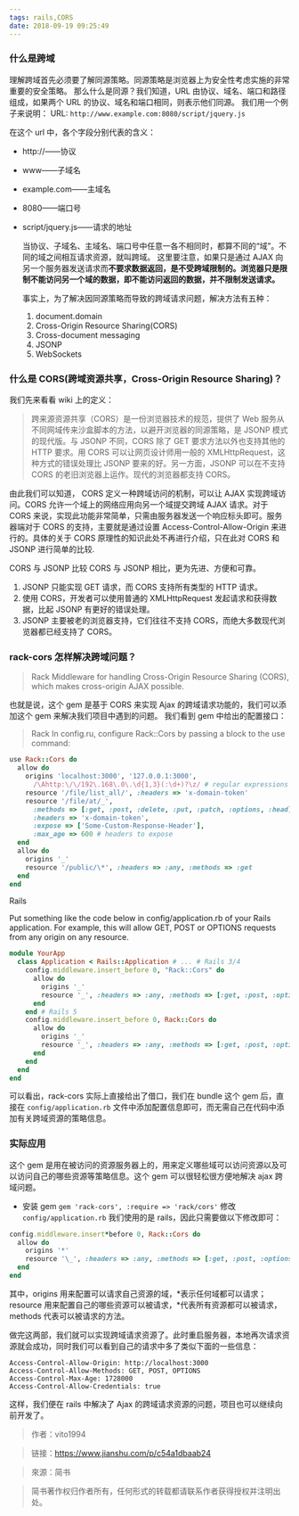```yaml
---
tags: rails,CORS
date: 2018-09-19 09:25:49
---
```


### 什么是跨域

理解跨域首先必须要了解同源策略。同源策略是浏览器上为安全性考虑实施的非常重要的安全策略。
那么什么是同源？我们知道，URL 由协议、域名、端口和路径组成，如果两个 URL 的协议、域名和端口相同，则表示他们同源。
我们用一个例子来说明：
URL: `http://www.example.com:8080/script/jquery.js`

在这个 url 中，各个字段分别代表的含义：

- http://——协议
- www——子域名
- example.com——主域名
- 8080——端口号
- script/jquery.js——请求的地址

  当协议、子域名、主域名、端口号中任意一各不相同时，都算不同的“域”。不同的域之间相互请求资源，就叫跨域。
  这里要注意，如果只是通过 AJAX 向另一个服务器发送请求而**不要求数据返回，是不受跨域限制的。浏览器只是限制不能访问另一个域的数据，即不能访问返回的数据，并不限制发送请求。**

  事实上，为了解决因同源策略而导致的跨域请求问题，解决方法有五种：

  1.  document.domain
  2.  Cross-Origin Resource Sharing(CORS)
  3.  Cross-document messaging
  4.  JSONP
  5.  WebSockets

### 什么是 CORS(跨域资源共享，Cross-Origin Resource Sharing)？

我们先来看看 wiki 上的定义：

> 跨来源资源共享（CORS）是一份浏览器技术的规范，提供了 Web 服务从不同网域传来沙盒脚本的方法，以避开浏览器的同源策略，是 JSONP 模式的现代版。与 JSONP 不同，CORS 除了 GET 要求方法以外也支持其他的 HTTP 要求。用 CORS 可以让网页设计师用一般的 XMLHttpRequest，这种方式的错误处理比 JSONP 要来的好。另一方面，JSONP 可以在不支持 CORS 的老旧浏览器上运作。现代的浏览器都支持 CORS。

由此我们可以知道， CORS 定义一种跨域访问的机制，可以让 AJAX 实现跨域访问。CORS 允许一个域上的网络应用向另一个域提交跨域 AJAX 请求。对于 CORS 来说，实现此功能非常简单，只需由服务器发送一个响应标头即可。服务器端对于 CORS 的支持，主要就是通过设置 Access-Control-Allow-Origin 来进行的。具体的关于 CORS 原理性的知识此处不再进行介绍，只在此对 CORS 和 JSONP 进行简单的比较.

CORS 与 JSONP 比较
CORS 与 JSONP 相比，更为先进、方便和可靠。

1.  JSONP 只能实现 GET 请求，而 CORS 支持所有类型的 HTTP 请求。
2.  使用 CORS，开发者可以使用普通的 XMLHttpRequest 发起请求和获得数据，比起 JSONP 有更好的错误处理。
3.  JSONP 主要被老的浏览器支持，它们往往不支持 CORS，而绝大多数现代浏览器都已经支持了 CORS。

### rack-cors 怎样解决跨域问题？

> Rack Middleware for handling Cross-Origin Resource Sharing (CORS), which makes cross-origin AJAX possible.

也就是说，这个 gem 是基于 CORS 来实现 Ajax 的跨域请求功能的，我们可以添加这个 gem 来解决我们项目中遇到的问题。
我们看到 gem 中给出的配置接口：

> Rack
> In config.ru, configure Rack::Cors by passing a block to the use command:

```ruby
use Rack::Cors do
  allow do
    origins 'localhost:3000', '127.0.0.1:3000',
      /\Ahttp:\/\/192\.168\.0\.\d{1,3}(:\d+)?\z/ # regular expressions can be used here
    resource '/file/list_all/', :headers => 'x-domain-token'
    resource '/file/at/_',
      :methods => [:get, :post, :delete, :put, :patch, :options, :head],
      :headers => 'x-domain-token',
      :expose => ['Some-Custom-Response-Header'],
      :max_age => 600 # headers to expose
  end
  allow do
    origins '_'
    resource '/public/\*', :headers => :any, :methods => :get
  end
end
```

Rails

Put something like the code below in config/application.rb of your Rails application. For example, this will allow GET, POST or OPTIONS requests from any origin on any resource.

```ruby
module YourApp
  class Application < Rails::Application # ... # Rails 3/4
    config.middleware.insert_before 0, "Rack::Cors" do
      allow do
        origins '_'
        resource '_', :headers => :any, :methods => [:get, :post, :options]
      end
    end # Rails 5
    config.middleware.insert_before 0, Rack::Cors do
      allow do
        origins '_'
        resource '_', :headers => :any, :methods => [:get, :post, :options]
      end
    end
  end
end
```

可以看出，rack-cors 实际上直接给出了借口，我们在 bundle 这个 gem 后，直接在 `config/application.rb` 文件中添加配置信息即可，而无需自己在代码中添加有关跨域资源的策略信息。

### 实际应用

这个 gem 是用在被访问的资源服务器上的，用来定义哪些域可以访问资源以及可以访问自己的哪些资源等策略信息。这个 gem 可以很轻松很方便地解决 ajax 跨域问题。

- 安装 gem
  `gem 'rack-cors', :require => 'rack/cors'`
  修改 `config/application.rb`
  我们使用的是 rails，因此只需要做以下修改即可：

```ruby
config.middleware.insert*before 0, Rack::Cors do
  allow do
    origins '*'
    resource '\_', :headers => :any, :methods => [:get, :post, :options]
  end
end
```

其中，origins 用来配置可以请求自己资源的域，*表示任何域都可以请求；resource 用来配置自己的哪些资源可以被请求，*代表所有资源都可以被请求，methods 代表可以被请求的方法。

做完这两部，我们就可以实现跨域请求资源了。此时重启服务器，本地再次请求资源就会成功，同时我们可以看到自己的请求中多了类似下面的一些信息：

```
Access-Control-Allow-Origin: http://localhost:3000
Access-Control-Allow-Methods: GET, POST, OPTIONS
Access-Control-Max-Age: 1728000
Access-Control-Allow-Credentials: true
```

这样，我们便在 rails 中解决了 Ajax 的跨域请求资源的问题，项目也可以继续向前开发了。

> 作者：vito1994

> 链接：https://www.jianshu.com/p/c54a1dbaab24

> 來源：简书

> 简书著作权归作者所有，任何形式的转载都请联系作者获得授权并注明出处。
